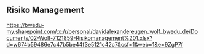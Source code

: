 ## Risiko Management
https://bwedu-my.sharepoint.com/:x:/r/personal/davidalexandereugen_wolf_bwedu_de/Documents/02-Wolf-7121859-Risikomanagement%201.xlsx?d=w674b59486e7c47b5be44f3e5121c42c7&csf=1&web=1&e=9ZgP7f
